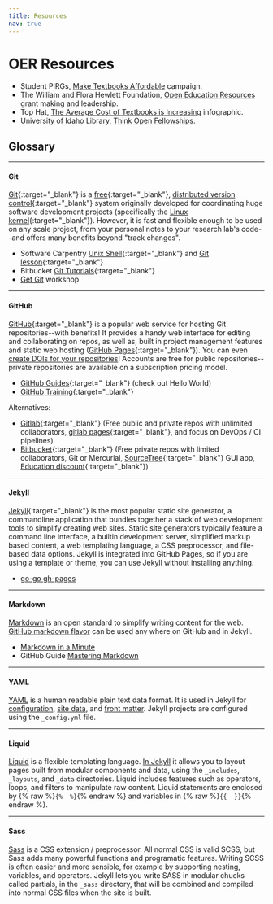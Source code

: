 ```yaml
---
title: Resources
nav: true
---
```


# OER Resources

- Student PIRGs, [Make Textbooks Affordable](https://www.studentpirgs.org/textbooks) campaign.
- The William and Flora Hewlett Foundation, [Open Education Resources](https://hewlett.org/strategy/open-educational-resources/) grant making and leadership.
- Top Hat, [The Average Cost of Textbooks is Increasing](https://tophat.com/blog/average-cost-of-textbooks-infographic/) infographic.
- University of Idaho Library, [Think Open Fellowships](https://libguides.uidaho.edu/THINKOPEN).


## Glossary

----------

#### Git 

[Git](https://git-scm.com/){:target="_blank"} is a [free](https://www.gnu.org/philosophy/free-sw.en.html){:target="_blank"}, [distributed version control](https://en.wikipedia.org/wiki/Distributed_version_control){:target="_blank"} system originally developed for coordinating huge software development projects (specifically the [Linux kernel](https://www.kernel.org/){:target="_blank"}). 
However, it is fast and flexible enough to be used on any scale project, from your personal notes to your research lab's code--and offers many benefits beyond "track changes".

- Software Carpentry [Unix Shell](http://swcarpentry.github.io/shell-novice/01-intro/){:target="_blank"} and [Git lesson](http://swcarpentry.github.io/git-novice/){:target="_blank"}
- Bitbucket [Git Tutorials](https://www.atlassian.com/git/tutorials){:target="_blank"}
- [Get Git](https://evanwill.github.io/get-git/) workshop

----------

#### GitHub

[GitHub](https://github.com/){:target="_blank"} is a popular web service for hosting Git repositories--with benefits!
It provides a handy web interface for editing and collaborating on repos, as well as, built in project management features and static web hosting ([GitHub Pages](https://pages.github.com/){:target="_blank"}).
You can even [create DOIs for your repositories](https://guides.github.com/activities/citable-code/)!
Accounts are free for public repositories--private repositories are available on a subscription pricing model.

- [GitHub Guides](https://guides.github.com/){:target="_blank"} (check out Hello World)
- [GitHub Training](https://services.github.com/on-demand/){:target="_blank"}

Alternatives: 

- [Gitlab](https://about.gitlab.com/gitlab-com/){:target="_blank"} (Free public and private repos with unlimited collaborators, [gitlab pages](https://pages.gitlab.io/){:target="_blank"}, and focus on DevOps / CI pipelines)
- [Bitbucket](https://bitbucket.org/){:target="_blank"} (Free private repos with limited collaborators, Git or Mercurial, [SourceTree](https://www.atlassian.com/software/sourcetree){:target="_blank"} GUI app, [Education discount](https://bitbucket.org/product/education){:target="_blank"})

----------

#### Jekyll

[Jekyll](https://jekyllrb.com/){:target="_blank"} is the most popular static site generator, a commandline application that bundles together a stack of web development tools to simplify creating web sites.
Static site generators typically feature a command line interface, a builtin development server, simplified markup based content, a web templating language, a CSS preprocessor, and file-based data options.
Jekyll is integrated into GitHub Pages, so if you are using a template or theme, you can use Jekyll without installing anything.

- [go-go gh-pages](https://evanwill.github.io/go-go-ghpages/)

----------

#### Markdown

[Markdown](https://daringfireball.net/projects/markdown/) is an open standard to simplify writing content for the web. 
[GitHub markdown flavor](https://help.github.com/articles/basic-writing-and-formatting-syntax/) can be used any where on GitHub and in Jekyll.

- [Markdown in a Minute](https://evanwill.github.io/_drafts/notes/markdown-minute.html)
- GitHub Guide [Mastering Markdown](https://guides.github.com/features/mastering-markdown/)

----------

#### YAML

[YAML](http://www.yaml.org/) is a human readable plain text data format.
It is used in Jekyll for [configuration](https://jekyllrb.com/docs/configuration/), [site data](https://jekyllrb.com/docs/datafiles/), and [front matter](https://jekyllrb.com/docs/frontmatter/).
Jekyll projects are configured using the `_config.yml` file.

----------

#### Liquid

[Liquid](http://shopify.github.io/liquid/) is a flexible templating language.
[In Jekyll](https://jekyllrb.com/docs/templates/) it allows you to layout pages built from modular components and data, using the `_includes`, `_layouts`, and `_data` directories.
Liquid includes features such as operators, loops, and filters to manipulate raw content. 
Liquid statements are enclosed by {% raw %}`{%  %}`{% endraw %} and variables in {% raw %}`{{  }}`{% endraw %}.

----------

#### Sass  

[Sass](http://sass-lang.com/) is a CSS extension / preprocessor. 
All normal CSS is valid SCSS, but Sass adds many powerful functions and programatic features. 
Writing SCSS is often easier and more sensible, for example by supporting nesting, variables, and operators. 
Jekyll lets you write SASS in modular chucks called partials, in the `_sass` directory, that will be combined and compiled into normal CSS files when the site is built.
